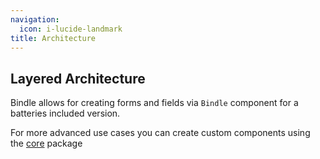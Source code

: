 ```yaml
---
navigation:
  icon: i-lucide-landmark
title: Architecture
---
```


## Layered Architecture
Bindle allows for creating forms and fields via ```Bindle``` component for a batteries included version.

For more advanced use cases you can create custom components using the [core](404) package